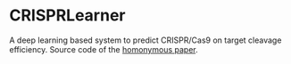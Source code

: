 # CRISPRLearner
A deep learning based system to predict CRISPR/Cas9 on target cleavage efficiency.
Source code of the [homonymous paper](https://doi.org/10.3390/electronics8121478).
